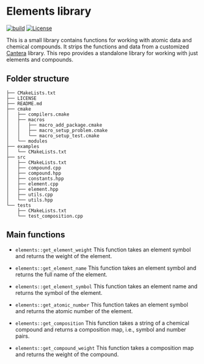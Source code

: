 # Elements library

[![build](https://github.com/chengcli/elements/actions/workflows/main.yml/badge.svg)](https://github.com/chengcli/elements/actions/workflows/main.yml)
[![License](https://img.shields.io/badge/license-MIT-blue)](https://img.shields.io/badge/license-MIT-blue)

This is a small library contains functions for working with atomic data and chemical compounds.
It strips the functions and data from a customized [Cantera](https://github.com/chengcli/cantera) 
library. This repo provides a standalone library for working with just elements and compounds.

## Folder structure
```
├── CMakeLists.txt
├── LICENSE
├── README.md
├── cmake
│   ├── compilers.cmake
│   ├── macros
│   │   ├── macro_add_package.cmake
│   │   ├── macro_setup_problem.cmake
│   │   └── macro_setup_test.cmake
│   └── modules
├── examples
│   └── CMakeLists.txt
├── src
│   ├── CMakeLists.txt
│   ├── compound.cpp
│   ├── compound.hpp
│   ├── constants.hpp
│   ├── element.cpp
│   ├── element.hpp
│   ├── utils.cpp
│   └── utils.hpp
└── tests
    ├── CMakeLists.txt
    └── test_composition.cpp
```

## Main functions
- `elements::get_element_weight`
This function takes an element symbol and returns the weight of the element.

- `elements::get_element_name`
This function takes an element symbol and returns the full name of the element.

- `elements::get_element_symbol`
This function takes an element name and returns the symbol of the element.

- `elements::get_atomic_number`
This function takes an element symbol and returns the atomic number of the element.

- `elements::get_composition`
This function takes a string of a chemical compound and returns a composition map, i.e., symbol and number pairs.

- `elements::get_compound_weight`
This function takes a composition map and returns the weight of the compound.
